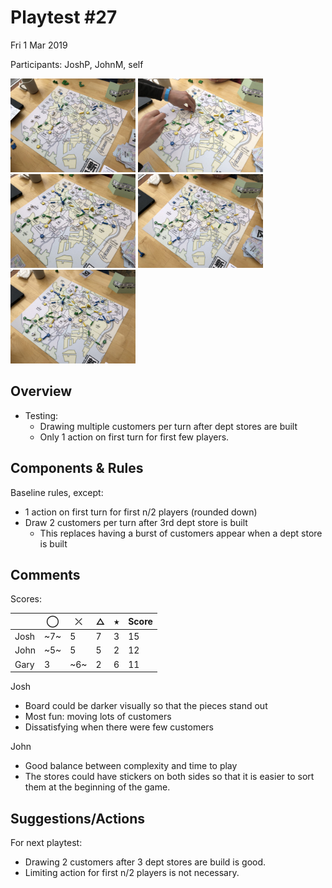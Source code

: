 # Playtest #27

Fri 1 Mar 2019

Participants: JoshP, JohnM, self

<img src="images/pt27/pt27-1300.jpg" height="150px"/> <img src="images/pt27/pt27-1301.jpg" height="150px"/> <img src="images/pt27/pt27-1302.jpg" height="150px"/> <img src="images/pt27/pt27-1303.jpg" height="150px"/> <img src="images/pt27/pt27-1304.jpg" height="150px"/> 

## Overview

* Testing:
	* Drawing multiple customers per turn after dept stores are built
	* Only 1 action on first turn for first few players.

## Components & Rules

Baseline rules, except:

* 1 action on first turn for first n/2 players (rounded down)
* Draw 2 customers per turn after 3rd dept store is built
	* This replaces having a burst of customers appear when a dept store is built

## Comments

Scores: 

|         |  ◯  |  ⤫  |  △  |  ⭒  | Score |
| ------- | --- | --- | --- | --- | --- |
| Josh    | ~7~ |  5  |  7  |  3  | 15  |
| John    | ~5~ |  5  |  5  |  2  | 12  |
| Gary    |  3  | ~6~ |  2  |  6  | 11  |

Josh

* Board could be darker visually so that the pieces stand out
* Most fun: moving lots of customers
* Dissatisfying when there were few customers

John

* Good balance between complexity and time to play
* The stores could have stickers on both sides so that it is easier to sort them at the beginning of the game.

## Suggestions/Actions

For next playtest:

* Drawing 2 customers after 3 dept stores are build is good.
* Limiting action for first n/2 players is not necessary.

